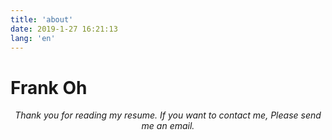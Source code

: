 ```yaml
---
title: 'about'
date: 2019-1-27 16:21:13
lang: 'en'
---
```


# Frank Oh

<div align="center">

_Thank you for reading my resume. If you want to contact me, Please send me an email._

</div>
